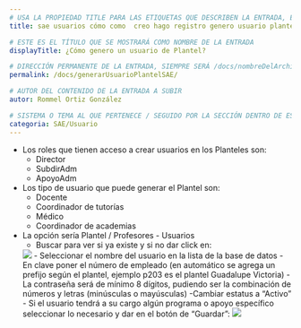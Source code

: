 ```yaml
---
# USA LA PROPIEDAD TITLE PARA LAS ETIQUETAS QUE DESCRIBEN LA ENTRADA, ÉSTAS SERÁ USADO EN LA BÚSQUEDA
title: sae usuarios cómo como  creo hago registro genero usuario plantel

# ESTE ES EL TÍTULO QUE SE MOSTRARÁ COMO NOMBRE DE LA ENTRADA
displayTitle: ¿Cómo genero un usuario de Plantel?

# DIRECCIÓN PERMANENTE DE LA ENTRADA, SIEMPRE SERÁ /docs/nombreDelArchivo/
permalink: /docs/generarUsuarioPlantelSAE/

# AUTOR DEL CONTENIDO DE LA ENTRADA A SUBIR
autor: Rommel Ortiz González

# SISTEMA O TEMA AL QUE PERTENECE / SEGUIDO POR LA SECCIÓN DENTRO DE ESE SISTEMA O TEMA
categoria: SAE/Usuario
---
```


- Los roles que tienen acceso a crear usuarios en los Planteles son:
    - Director
    - SubdirAdm
    - ApoyoAdm
- Los tipo de usuario que puede generar el Plantel son:
    - Docente
    - Coordinador de tutorías
    - Médico
    - Coordinador de academias
- La opción sería Plantel / Profesores - Usuarios
    - Buscar para ver si ya existe y si no dar click en:
    <img src="/assets/img/docs/sae/generarUsuarioPlantelSAE-01.jpg">
    - Seleccionar el nombre del usuario en la lista de la base de datos
    - En clave poner el número de empleado (en automático se agrega un prefijo según el plantel, ejemplo p203 es el plantel Guadalupe Victoria)
    - La contraseña será de mínimo 8 dígitos, pudiendo ser la combinación de números y letras (minúsculas o mayúsculas)
    -Cambiar estatus a “Activo”
    - Si el usuario tendrá a su cargo algún programa o apoyo específico seleccionar lo necesario y dar en el botón de “Guardar”:
    <img src="/assets/img/docs/sae/generarUsuarioPlantelSAE-02.png">